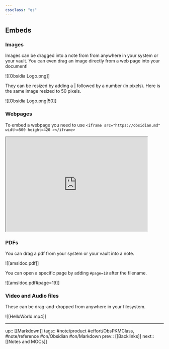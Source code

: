```yaml
---
cssclass: "qs"
---
```

## Embeds

### Images
Images can be dragged into a note from from anywhere in your system or your vault. You can even drag an image directly from a web page into your document!

![[Obsidia Logo.png]]

They can be resized by adding a | followed by a number (in pixels). Here is the same image resized to 50 pixels.

![[Obsidia Logo.png|50]]


### Webpages

To embed a webpage you need to use 
```<iframe src="https://obsidian.md" width=500 height=420 ></iframe>```

<iframe src="https://obsidian.md" width=450 height=300 ></iframe>

### PDFs

You can drag a pdf from your system or your vault into a note.

![[amsldoc.pdf]]


You can open a specific page by adding `#page=18` after the filename.

![[amsldoc.pdf#page=19]]

### Video and Audio files

These can be drag-and-dropped from anywhere in your filesystem.

![[HelloWorld.mp4]]

---
up:: [[Markdown]]
tags:: #note/product #effort/ObsPKMClass, #note/reference #on/Obsidian #on/Markdown 
prev:: [[Backlinks]]
next:: [[Notes and MOCs]]

